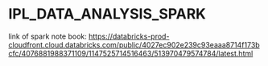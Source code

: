 # IPL_DATA_ANALYSIS_SPARK
link of spark note book: https://databricks-prod-cloudfront.cloud.databricks.com/public/4027ec902e239c93eaaa8714f173bcfc/4076881988371109/1147525714516463/513970479574784/latest.html
